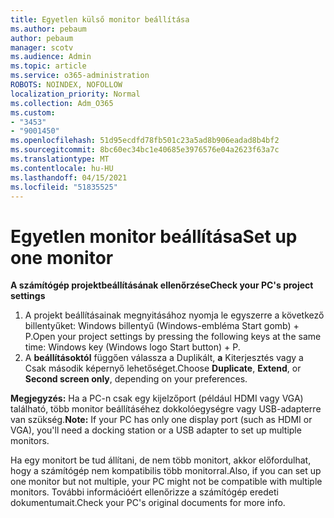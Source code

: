 ```yaml
---
title: Egyetlen külső monitor beállítása
ms.author: pebaum
author: pebaum
manager: scotv
ms.audience: Admin
ms.topic: article
ms.service: o365-administration
ROBOTS: NOINDEX, NOFOLLOW
localization_priority: Normal
ms.collection: Adm_O365
ms.custom:
- "3453"
- "9001450"
ms.openlocfilehash: 51d95ecdfd78fb501c23a5ad8b906eadad8b4bf2
ms.sourcegitcommit: 8bc60ec34bc1e40685e3976576e04a2623f63a7c
ms.translationtype: MT
ms.contentlocale: hu-HU
ms.lasthandoff: 04/15/2021
ms.locfileid: "51835525"
---
```

# <a name="set-up-one-monitor"></a><span data-ttu-id="2d06f-102">Egyetlen monitor beállítása</span><span class="sxs-lookup"><span data-stu-id="2d06f-102">Set up one monitor</span></span>

<span data-ttu-id="2d06f-103">**A számítógép projektbeállításának ellenőrzése**</span><span class="sxs-lookup"><span data-stu-id="2d06f-103">**Check your PC's project settings**</span></span>

1. <span data-ttu-id="2d06f-104">A projekt beállításainak megnyitásához nyomja le egyszerre a következő billentyűket: Windows billentyű (Windows-embléma Start gomb) + P.</span><span class="sxs-lookup"><span data-stu-id="2d06f-104">Open your project settings by pressing the following keys at the same time: Windows key (Windows logo Start button) + P.</span></span>
2. <span data-ttu-id="2d06f-105">A **beállításoktól** függően válassza a Duplikált, **a** Kiterjesztés vagy a Csak második képernyő lehetőséget.</span><span class="sxs-lookup"><span data-stu-id="2d06f-105">Choose **Duplicate**, **Extend**, or **Second screen only**, depending on your preferences.</span></span>

<span data-ttu-id="2d06f-106">**Megjegyzés:** Ha a PC-n csak egy kijelzőport (például HDMI vagy VGA) található, több monitor beállításéhez dokkolóegységre vagy USB-adapterre van szükség.</span><span class="sxs-lookup"><span data-stu-id="2d06f-106">**Note:** If your PC has only one display port (such as HDMI or VGA), you'll need a docking station or a USB adapter to set up multiple monitors.</span></span>

<span data-ttu-id="2d06f-107">Ha egy monitort be tud állítani, de nem több monitort, akkor előfordulhat, hogy a számítógép nem kompatibilis több monitorral.</span><span class="sxs-lookup"><span data-stu-id="2d06f-107">Also, if you can set up one monitor but not multiple, your PC might not be compatible with multiple monitors.</span></span> <span data-ttu-id="2d06f-108">További információért ellenőrizze a számítógép eredeti dokumentumait.</span><span class="sxs-lookup"><span data-stu-id="2d06f-108">Check your PC's original documents for more info.</span></span>